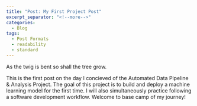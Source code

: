 ```yaml
---
title: "Post: My First Project Post"
excerpt_separator: "<!--more-->"
categories:
  - Blog
tags:
  - Post Formats
  - readability
  - standard
---
```


As the twig is bent so shall the tree grow.

This is the first post on the day I concieved of the Automated Data Pipeline & Analysis Project. The goal of this project is to build and deploy a machine learning model for the first time. I will also simultaneously practice following a software development workflow. Welcome to base camp of my journey!
